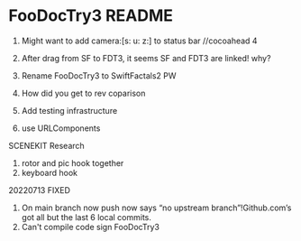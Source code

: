 #  FooDocTry3 README

1. Might want to add camera:[s: u: z:] to status bar //cocoahead 4

1. After drag from SF to FDT3, it seems SF and FDT3 are linked! why?
1. Rename FooDocTry3 to SwiftFactals2	PW
2. How did you get to rev coparison
3. Add testing infrastructure
3. use URLComponents

SCENEKIT Research
1. rotor and pic hook together
2. keyboard hook

20220713 FIXED 
1. On main branch now push now says “no upstream branch”!Github.com’s got all but the last 6 local commits.  
2. Can't compile code sign FooDocTry3



